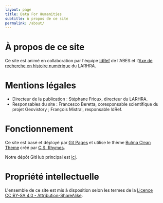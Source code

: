 ```yaml
---
layout: page
title: Data For Humanities
subtitle: À propos de ce site
permalink: /about/
---
```


# À propos de ce site

Ce site est animé en collaboration par l'équipe [IdRef](https://www.idref.fr/) de l'ABES et l'[Axe de recherche en histoire numérique](http://larhra.ish-lyon.cnrs.fr/) du LARHRA.

# Mentions légales
- Directeur de la publication : Stéphane Frioux, directeur du LARHRA.
- Responsables du site : Francesco Beretta, coresponsable scientifique du projet Geovistory ; François Mistral, responsable IdRef.

# Fonctionnement

Ce site est basé et déployé par [Git Pages](https://pages.github.com/) et utilise le thème [Bulma Clean Theme](https://www.csrhymes.com/bulma-clean-theme/) créé par [C.S. Rhymes](https://www.csrhymes.com/).

Notre dépôt GitHub principal est [ici](https://github.com/Semantic-Data-for-Humanities).

# Propriété intellectuelle

L'ensemble de ce site est mis à disposition selon les termes de la [Licence CC BY-SA 4.0 - Attribution-ShareAlike](http://creativecommons.org/licenses/by-sa/4.0/).
